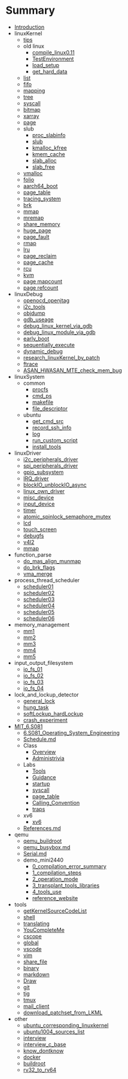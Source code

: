 # Summary

* [Introduction](README.md)
* linuxKernel
    * [tips](linuxKernel/tips.md)
    * old linux
        * [compile_linux0.11](linuxKernel/oldlinux/compile_linux0.11.md)
        * [TestEnvironment](linuxKernel/oldlinux/TestEnvironment.md)
        * [load_setup](linuxKernel/oldlinux/load_setup.md)
        * [get_hard_data](linuxKernel/oldlinux/get_hard_data.md)
    * [list](linuxKernel/list.md)
    * [fifo](linuxKernel/fifo.md)
    * [mapping](linuxKernel/mapping.md)
    * [tree](linuxKernel/tree.md)
    * [syscall](linuxKernel/syscall.md)
    * [bitmap](linuxKernel/bitmap.md)
    * [xarray](linuxKernel/xarray.md)
    * [page](linuxKernel/page.md)
    * slub
        * [proc_slabinfo](linuxkernel/slub/proc_slabinfo.md)
        * [slub](linuxKernel/slub/slub.md)
        * [kmalloc_kfree](linuxKernel/slub/kmalloc_kfree.md)
        * [kmem_cache](linuxKernel/slub/kmem_cache.md)
        * [slab_alloc](linuxKernel/slub/slab_alloc.md)
        * [slab_free](linuxKernel/slub/slab_free.md)
    * [vmalloc](linuxKernel/vmalloc.md)
    * [folio](linuxKernel/folio.md)
    * [aarch64_boot](linuxKernel/aarch64_boot.md)
    * [page_table](linuxKernel/page_table.md)
    * [tracing_system](linuxKernel/tracing_system.md)
    * [brk](linuxKernel/brk.md)
    * [mmap](linuxKernel/mmap.md)
    * [mremap](linuxKernel/mremap.md)
    * [share_memory](linuxKernel/shm.md)
    * [huge_page](linuxKernel/huge_page.md)
    * [page_fault](linuxKernel/page_fault.md)
    * [rmap](linuxKernel/rmap.md)
    * [lru](linuxKernel/lru.md)
    * [page_reclaim](linuxKernel/page_reclaim.md)
    * [page_cache](linuxKernel/page_cache.md)
    * [rcu](linuxKernel/rcu.md)
    * [kvm](linuxKernel/kvm.md)
    * [page mapcount](linuxKernel/_mapcount.md)
    * [page refcount](linuxKernel/_refcount.md)
* linuxDebug
    * [openocd_openjtag](linuxDebug/openocd_openjtag.md)
    * [i2c_tools](linuxDebug/i2c_tools.md)
    * [objdump](linuxDebug/objdump.md)
    * [gdb_useage](linuxDebug/gdb_useage.md)
    * [debug_linux_kernel_via_gdb](linuxDebug/debug_linux_kernel_via_gdb.md)
    * [debug_linux_module_via_gdb](linuxDebug/debug_linux_module_via_gdb.md)
    * [early_boot](linuxDebug/early_boot.md)
    * [sequentially_execute](linuxDebug/sequentially_execute.md)
    * [dynamic_debug](linuxDebug/dynamic_debug.md)
    * [research_linuxKernel_by_patch](linuxDebug/research_linuxKernel_by_patch.md)
    * [ftrace](linuxDebug/ftrace.md)
    * [ASAN_HWASAN_MTE_check_mem_bug](linuxDebug/ASAN_HWASAN_MTE_check_mem_bug.md)
* linuxSystem
    * common
        * [procfs](linuxSystem/common/procfs.md)
        * [cmd_ps](linuxSystem/common/cmd_ps.md)
        * [makefile](linuxSystem/common/makefile.md)
        * [file_descriptor](linuxSystem/common/fd.md)
    * ubuntu
        * [get_cmd_src](linuxSystem/ubuntu/get_cmd_src.md)
        * [record_ssh_info](linuxSystem/ubuntu/record_ssh_info.md)
        * [log](linuxSystem/ubuntu/log.md)
        * [run_custom_script](linuxSystem/ubuntu/run_custom_script.md)
        * [install_tools](linuxSystem/ubuntu/install_tools.md)
* linuxDriver
    * [i2c_peripherals_driver](linuxDriver/i2c_peripherals_driver.md)
    * [spi_peripherals_driver](linuxDriver/spi_peripherals_driver.md)
    * [gpio_subsystem](linuxDriver/gpio_subsystem.md)
    * [IRQ_driver](linuxDriver/IRQ_driver.md)
    * [blockIO_unblockIO_async](linuxDriver/blockIO_unblockIO_async.md)
    * [linux_own_driver](linuxDriver/linux_own_driver.md)
    * [misc_device](linuxDriver/misc_device.md)
    * [input_device](linuxDriver/input_device.md)
    * [timer](linuxDriver/timer.md)
    * [atomic_spinlock_semaphore_mutex](linuxDriver/atomic_spinlock_semaphore_mutex.md)
    * [lcd](linuxDriver/lcd.md)
    * [touch_screen](linuxDriver/touch_screen.md)
    * [debugfs](linuxDriver/debugfs.md)
    * [v4l2](linuxDriver/v4l2.md)
    * [mmap](linuxDriver/mmap.md)
* function_parse
    * [do_mas_align_munmap](function_parse/do_mas_align_munmap.md)
    * [do_brk_flags](function_parse/do_brk_flags.md)
    * [vma_merge](function_parse/vma_merge.md)
* process_thread_scheduler
    * [scheduler01](process_thread_scheduler/scheduler01.md)
    * [scheduler02](process_thread_scheduler/scheduler02.md)
    * [scheduler03](process_thread_scheduler/scheduler03.md)
    * [scheduler04](process_thread_scheduler/scheduler04.md)
    * [scheduler05](process_thread_scheduler/scheduler05.md)
    * [scheduler06](process_thread_scheduler/scheduler06.md)
* memory_management
    * [mm1](memory_management/mm01.md)
    * [mm2](memory_management/mm02.md)
    * [mm3](memory_management/mm03.md)
    * [mm4](memory_management/mm04.md)
    * [mm5](memory_management/mm05.md)
* input_output_filesystem
    * [io_fs_01](input_output_filesystem/io_fs_01.md)
    * [io_fs_02](input_output_filesystem/io_fs_02.md)
    * [io_fs_03](input_output_filesystem/io_fs_03.md)
    * [io_fs_04](input_output_filesystem/io_fs_04.md)
* lock_and_lockup_detector
    * [general_lock](lock_and_lockup_detector/general_lock.md)
    * [hung_task](lock_and_lockup_detector/hung_task.md)
    * [softLockup_hardLockup](lock_and_lockup_detector/softLockup_hardLockup.md)
    * [crash_experiment](lock_and_lockup_detector/crash_experiment.md)
* [MIT_6.S081](mit_6s081/README.md)
    * [6.S081_Operating_System_Engineering](mit_6s081/6.S081_Operating_System_Engineering.md)
    * [Schedule.md](mit_6s081/Schedule.md)
    * Class
      * [Overview](mit_6s081/Class/Overview.md)
      * [Administrivia](mit_6s081/Class/Administrivia.md)
    * Labs
      * [Tools](mit_6s081/Labs/Tools.md)
      * [Guidance](mit_6s081/Labs/Guidance.md)
      * [startup](mit_6s081/Labs/startup.md)
      * [syscall](mit_6s081/Labs/syscall.md)
      * [page_table](mit_6s081/Labs/page_table.md)
      * [Calling_Convention](mit_6s081/Labs/Calling_Convention.md)
      * [traps](mit_6s081/Labs/traps.md)
    * xv6
      * [xv6](mit_6s081/xv6/xv6.md)
    * [References.md](mit_6s081/References.md)
* qemu
    * [qemu_buildroot](qemu/qemu_buildroot.md)
    * [qemu_busybox.md](qemu/qemu_busybox.md)
    * [Serial.md](qemu/Serial.md)
    * demo_mini2440
        * [0_compilation_error_summary](qemu/demo_mini2440/0_compilation_error_summary.md)
        * [1_compilation_steps](qemu/demo_mini2440/1_compilation_steps.md)
        * [2_operation_mode](qemu/demo_mini2440/2_operation_mode.md)
        * [3_transplant_tools_libraries](qemu/demo_mini2440/3_transplant_tools_libraries.md)
        * [4_tools_use](qemu/demo_mini2440/4_tools_use.md)
        * [reference_website](qemu/demo_mini2440/reference_website.md)
* tools
    * [getKernelSourceCodeList](Tools/getKernelSourceCodeList.md)
    * [shell](Tools/shell.md)
    * [translating](Tools/translating.md)
    * [YouCompleteMe](Tools/YouCompleteMe.md)
    * [cscope](Tools/cscope.md)
    * [global](Tools/global.md)
    * [vscode](Tools/vscode.md)
    * [vim](Tools/vim.md)
    * [share_file](Tools/share_file.md)
    * [binary](Tools/binary.md)
    * [markdown](Tools/markdown.md)
    * [Draw](Tools/Draw.md)
    * [git](Tools/git.md)
    * [tig](Tools/tig.md)
    * [tmux](Tools/tmux.md)
    * [mail_client](Tools/mail_client.md)
    * [download_patchset_from_LKML](Tools/download_patchset_from_lkml.md)
* other
    * [ubuntu_corresponding_linuxkernel](other/ubuntu_corresponding_linuxkernel.md)
    * [ubuntu1004_sources_list](other/ubuntu1004_sources_list.md)
    * [interview](other/interview.md)
    * [interview_c_base](other/interview_c_base.md)
    * [know_dontknow](other/know_dontknow.md)
    * [docker](other/docker.md)
    * [buildroot](other/buildroot.md)
    * [rv32_to_rv64](other/rv32_to_rv64.md)

